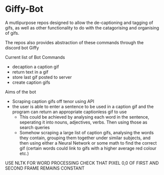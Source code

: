 # Giffy-Bot
A mutlipurpose repos designed to allow the de-captioning and tagging of gifs, as well as other functionality to do with the catagorising and organising of gifs.

The repos also provides abstraction of these commands through the discord bot Giffy


Current list of Bot Commands
- decaption a caption gif
- return text in a gif
- store last gif posted to server
- create caption gifs

Aims of the bot
- Scraping caption gifs off tenor using API
- the user is able to enter a sentence to be used in a caption gif and the program can return an appropriate captionless gif to use
    - This could be achieved by analysing each word in the sentence, seperating it into nouns, adjectives, verbs. Then using those as search queries
    - Somehow scraping a large list of caption gifs, analysing the words they contain, grouping them together under similar subjects, and then using either a Neural Network or some   math to find the correct gif (certain words could link to gifs with a higher average red colour etc.) 

USE NLTK FOR WORD PROCESSING
CHECK THAT PIXEL 0,0 OF FIRST AND SECOND FRAME REMAINS CONSTANT